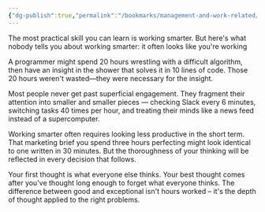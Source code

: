 ```yaml
---
{"dg-publish":true,"permalink":"/bookmarks/management-and-work-related/work-smarter-work-slower/","tags":["adhd","interesting","lifehack","mind","productivity","work"]}
---
```



The most practical skill you can learn is working smarter. But here's what nobody tells you about working smarter: it often looks like you're working

A programmer might spend 20 hours wrestling with a difficult algorithm, then have an insight in the shower that solves it in 10 lines of code. Those 20 hours weren't wasted—they were necessary for the insight.

Most people never get past superficial engagement. They fragment their attention into smaller and smaller pieces — checking Slack every 6 minutes, switching tasks 40 times per hour, and treating their minds like a news feed instead of a supercomputer.

Working smarter often requires looking less productive in the short term. That marketing brief you spend three hours perfecting might look identical to one written in 30 minutes. But the thoroughness of your thinking will be reflected in every decision that follows.

Your first thought is what everyone else thinks. Your best thought comes after you've thought long enough to forget what everyone thinks. The difference between good and exceptional isn't hours worked – it's the depth of thought applied to the right problems.
